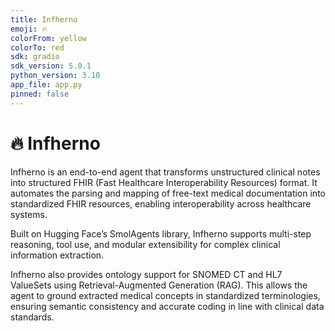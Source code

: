 ```yaml
---  
title: Infherno  
emoji: 🔥  
colorFrom: yellow  
colorTo: red  
sdk: gradio  
sdk_version: 5.0.1  
python_version: 3.10  
app_file: app.py  
pinned: false  
---
```


# 🔥 Infherno

Infherno is an end-to-end agent that transforms unstructured clinical notes into structured FHIR (Fast Healthcare Interoperability Resources) format. It automates the parsing and mapping of free-text medical documentation into standardized FHIR resources, enabling interoperability across healthcare systems.

Built on Hugging Face’s SmolAgents library, Infherno supports multi-step reasoning, tool use, and modular extensibility for complex clinical information extraction.

Infherno also provides ontology support for SNOMED CT and HL7 ValueSets using Retrieval-Augmented Generation (RAG). This allows the agent to ground extracted medical concepts in standardized terminologies, ensuring semantic consistency and accurate coding in line with clinical data standards.
